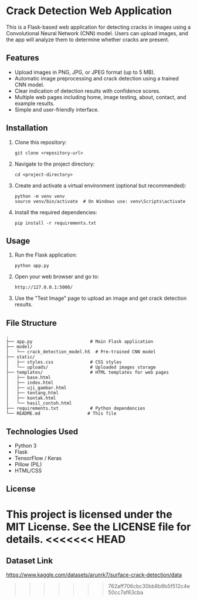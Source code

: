 # Crack Detection Web Application

This is a Flask-based web application for detecting cracks in images using a Convolutional Neural Network (CNN) model. Users can upload images, and the app will analyze them to determine whether cracks are present.

## Features

- Upload images in PNG, JPG, or JPEG format (up to 5 MB).
- Automatic image preprocessing and crack detection using a trained CNN model.
- Clear indication of detection results with confidence scores.
- Multiple web pages including home, image testing, about, contact, and example results.
- Simple and user-friendly interface.

## Installation

1. Clone this repository:
   ```
   git clone <repository-url>
   ```
2. Navigate to the project directory:
   ```
   cd <project-directory>
   ```
3. Create and activate a virtual environment (optional but recommended):
   ```
   python -m venv venv
   source venv/bin/activate  # On Windows use: venv\Scripts\activate
   ```
4. Install the required dependencies:
   ```
   pip install -r requirements.txt
   ```

## Usage

1. Run the Flask application:
   ```
   python app.py
   ```
2. Open your web browser and go to:
   ```
   http://127.0.0.1:5000/
   ```
3. Use the "Test Image" page to upload an image and get crack detection results.

## File Structure

```
.
├── app.py                      # Main Flask application
├── model/
│   └── crack_detection_model.h5  # Pre-trained CNN model
├── static/
│   ├── styles.css              # CSS styles
│   └── uploads/                # Uploaded images storage
├── templates/                  # HTML templates for web pages
│   ├── base.html
│   ├── index.html
│   ├── uji_gambar.html
│   ├── tentang.html
│   ├── kontak.html
│   └── hasil_contoh.html
├── requirements.txt            # Python dependencies
└── README.md                  # This file
```

## Technologies Used

- Python 3
- Flask
- TensorFlow / Keras
- Pillow (PIL)
- HTML/CSS

## License

This project is licensed under the MIT License. See the LICENSE file for details.
<<<<<<< HEAD
=======

## Dataset Link
https://www.kaggle.com/datasets/arunrk7/surface-crack-detection/data
>>>>>>> 762aff706cbc30bb8b9b5f512c4e50cc7af63cba
